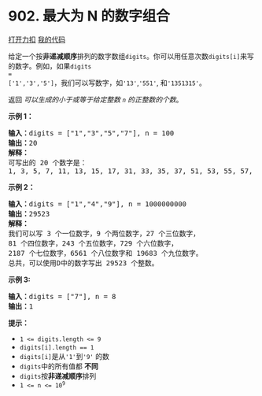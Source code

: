 # 902. 最大为 N 的数字组合

[打开力扣](https://leetcode.cn/problems/numbers-at-most-n-given-digit-set) [我的代码](902.numbers_at_most_n_given_digit_set.py)

给定一个按<strong>非递减顺序</strong>排列的数字数组<meta charset="UTF-8" /><code>digits</code>。你可以用任意次数<code>digits[i]</code>来写的数字。例如，如果<meta charset="UTF-8" /><code>digits = ['1','3','5']</code>，我们可以写数字，如<meta charset="UTF-8" /><code>'13'</code>,<code>'551'</code>, 和<code>'1351315'</code>。

返回 <em>可以生成的小于或等于给定整数 <code>n</code> 的正整数的个数</em>。



<strong>示例 1：</strong>

<pre>
<strong>输入：</strong>digits = ["1","3","5","7"], n = 100
<strong>输出：</strong>20
<strong>解释：</strong>
可写出的 20 个数字是：
1, 3, 5, 7, 11, 13, 15, 17, 31, 33, 35, 37, 51, 53, 55, 57, 71, 73, 75, 77.
</pre>

<strong>示例 2：</strong>

<pre>
<strong>输入：</strong>digits = ["1","4","9"], n = 1000000000
<strong>输出：</strong>29523
<strong>解释：</strong>
我们可以写 3 个一位数字，9 个两位数字，27 个三位数字，
81 个四位数字，243 个五位数字，729 个六位数字，
2187 个七位数字，6561 个八位数字和 19683 个九位数字。
总共，可以使用D中的数字写出 29523 个整数。</pre>

<strong>示例 3:</strong>

<pre>
<strong>输入：</strong>digits = ["7"], n = 8
<strong>输出：</strong>1
</pre>



<strong>提示：</strong>
<meta charset="UTF-8" />

<ul>
	<li><code>1 <= digits.length <= 9</code></li>
	<li><code>digits[i].length == 1</code></li>
	<li><code>digits[i]</code>是从<code>'1'</code>到<code>'9'</code> 的数</li>
	<li><code>digits</code>中的所有值都 <strong>不同</strong></li>
	<li><code>digits</code>按<strong>非递减顺序</strong>排列</li>
	<li><code>1 <= n <= 10<sup>9</sup></code></li>
</ul>

